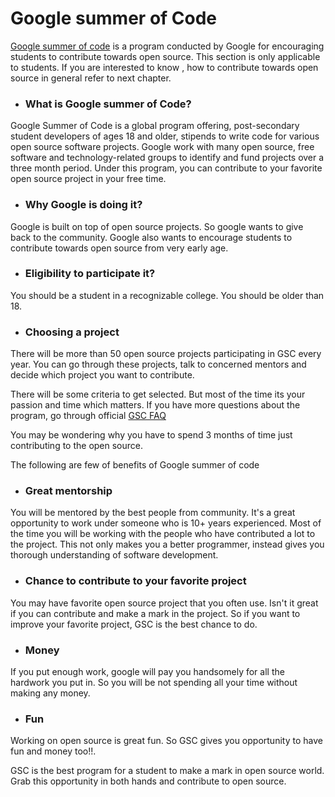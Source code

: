 # Google summer of Code
[Google summer of code](https://developers.google.com/open-source/soc/?csw=1) is a program conducted by Google for encouraging students to contribute towards open source. This section is only applicable to students. If you are interested to know , how to contribute towards open source in general refer to next chapter.


* ### What is Google summer of Code?

Google Summer of Code is a global program offering, post-secondary student developers of ages 18 and older, stipends to write code for various open source software projects. Google work with many open source, free software and technology-related groups to identify and fund projects over a three month period. Under this program, you can contribute to your favorite open source project in your free time.


* ### Why Google is doing it?

Google is built on top of open source projects. So google wants to give back to the community. Google also wants to encourage students to contribute towards open source from very early age.


* ### Eligibility to participate it?

You should be a student in a recognizable college. You should be older than 18.

* ### Choosing a project

There will be more than 50 open source projects participating in GSC every year. You can go through these projects, talk to concerned mentors and decide which project you want to contribute.

There will be some criteria to get selected. But most of the time its your passion and time which matters. If you have more questions about the program, go through official [GSC FAQ](http://www.google-melange.com/gsoc/document/show/gsoc_program/google/gsoc2015/help_page)


You may be wondering why you have to spend 3 months of time just contributing to the open source.

The following are few of benefits of Google summer of code

* ###  Great mentorship

You will be mentored by the best people from community. It's a great opportunity to work under someone who is 10+ years experienced. Most of the time you will be working with the people who have contributed a lot to the project. This not only makes you a better programmer, instead gives you thorough understanding of software development.

* ###  Chance to contribute to your favorite project

You may have favorite open source project that you often use. Isn't it great if you can contribute and make a mark in the project. So if you want to improve your favorite project, GSC is the best chance to do.

* ### Money

If you put enough work, google will pay you handsomely for all the hardwork you put in. So you will be not spending all your time without making any money.

* ### Fun

Working on open source is great fun. So GSC gives you opportunity to have fun and money too!!.


GSC is the best program for a student to make a mark in open source world. Grab this opportunity in both hands and contribute to open source.










